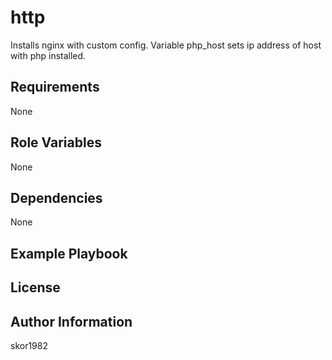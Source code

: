 http
=========

Installs nginx with custom config. Variable php_host sets ip address of host with php installed.

Requirements
------------

None

Role Variables
--------------

None

Dependencies
------------

None

Example Playbook
----------------

License
-------


Author Information
------------------

skor1982
